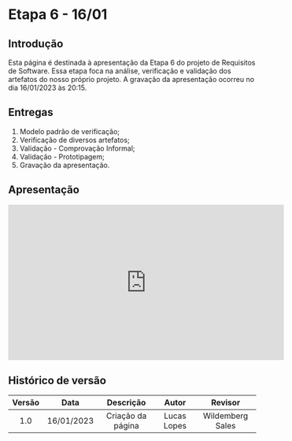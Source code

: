 # Etapa 6 - 16/01

## Introdução
Esta página é destinada à apresentação da Etapa 6 do projeto de Requisitos de Software. Essa etapa foca na análise, verificação e validação dos artefatos do nosso próprio projeto. A gravação da apresentação ocorreu no dia 16/01/2023 às 20:15.

## Entregas
<ol>
    <li>Modelo padrão de verificação;</li>
    <li>Verificação de diversos artefatos;</li>
    <li>Validação - Comprovação Informal;</li>
    <li>Validação - Prototipagem;</li>
    <li>Gravação da apresentação.</li>
</ol>

## Apresentação
<iframe width="560" height="315" src="https://www.youtube.com/embed/mu7QqeKu-bQ?start=9" title="YouTube video player" frameborder="0" allow="accelerometer; autoplay; clipboard-write; encrypted-media; gyroscope; picture-in-picture; web-share" allowfullscreen></iframe>

## Histórico de versão
| Versão | Data | Descrição | Autor | Revisor |
| :----: | :--: | :-------: | :---: | :-----: |
| 1.0 | 16/01/2023 | Criação da página | Lucas Lopes | Wildemberg Sales |